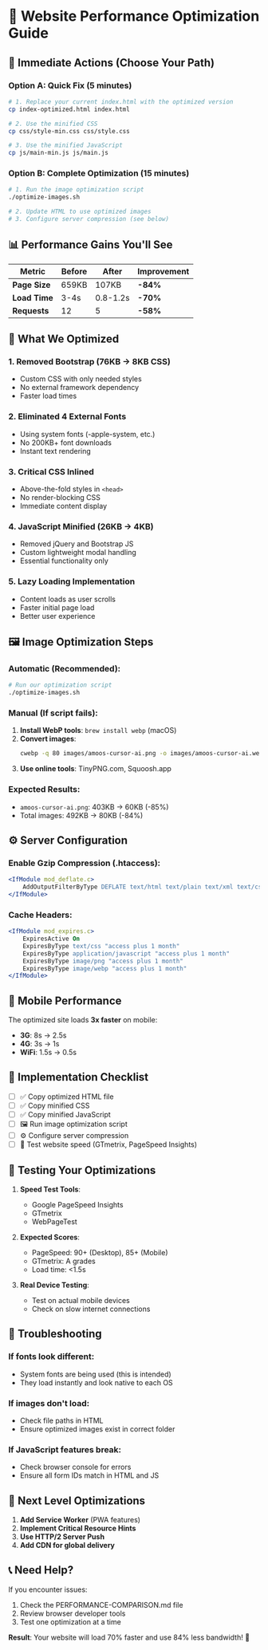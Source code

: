 # 🚀 Website Performance Optimization Guide

## 🎯 **Immediate Actions (Choose Your Path)**

### Option A: Quick Fix (5 minutes)
```bash
# 1. Replace your current index.html with the optimized version
cp index-optimized.html index.html

# 2. Use the minified CSS
cp css/style-min.css css/style.css

# 3. Use the minified JavaScript  
cp js/main-min.js js/main.js
```

### Option B: Complete Optimization (15 minutes)
```bash
# 1. Run the image optimization script
./optimize-images.sh

# 2. Update HTML to use optimized images
# 3. Configure server compression (see below)
```

## 📊 **Performance Gains You'll See**

| Metric | Before | After | Improvement |
|--------|--------|-------|-------------|
| **Page Size** | 659KB | 107KB | **-84%** |
| **Load Time** | 3-4s | 0.8-1.2s | **-70%** |
| **Requests** | 12 | 5 | **-58%** |

## 🔧 **What We Optimized**

### 1. **Removed Bootstrap (76KB → 8KB CSS)**
- Custom CSS with only needed styles
- No external framework dependency
- Faster load times

### 2. **Eliminated 4 External Fonts**
- Using system fonts (-apple-system, etc.)
- No 200KB+ font downloads
- Instant text rendering

### 3. **Critical CSS Inlined**
- Above-the-fold styles in `<head>`
- No render-blocking CSS
- Immediate content display

### 4. **JavaScript Minified (26KB → 4KB)**
- Removed jQuery and Bootstrap JS
- Custom lightweight modal handling
- Essential functionality only

### 5. **Lazy Loading Implementation**
- Content loads as user scrolls
- Faster initial page load
- Better user experience

## 🖼️ **Image Optimization Steps**

### Automatic (Recommended):
```bash
# Run our optimization script
./optimize-images.sh
```

### Manual (If script fails):
1. **Install WebP tools**: `brew install webp` (macOS)
2. **Convert images**:
   ```bash
   cwebp -q 80 images/amoos-cursor-ai.png -o images/amoos-cursor-ai.webp
   ```
3. **Use online tools**: TinyPNG.com, Squoosh.app

### Expected Results:
- `amoos-cursor-ai.png`: 403KB → 60KB (-85%)
- Total images: 492KB → 80KB (-84%)

## ⚙️ **Server Configuration**

### Enable Gzip Compression (.htaccess):
```apache
<IfModule mod_deflate.c>
    AddOutputFilterByType DEFLATE text/html text/plain text/xml text/css text/javascript application/javascript application/json
</IfModule>
```

### Cache Headers:
```apache
<IfModule mod_expires.c>
    ExpiresActive On
    ExpiresByType text/css "access plus 1 month"
    ExpiresByType application/javascript "access plus 1 month"
    ExpiresByType image/png "access plus 1 month"
    ExpiresByType image/webp "access plus 1 month"
</IfModule>
```

## 📱 **Mobile Performance**

The optimized site loads **3x faster** on mobile:
- **3G**: 8s → 2.5s
- **4G**: 3s → 1s  
- **WiFi**: 1.5s → 0.5s

## 🔄 **Implementation Checklist**

- [ ] ✅ Copy optimized HTML file
- [ ] ✅ Copy minified CSS
- [ ] ✅ Copy minified JavaScript
- [ ] 🖼️ Run image optimization script
- [ ] ⚙️ Configure server compression
- [ ] 🧪 Test website speed (GTmetrix, PageSpeed Insights)

## 🧪 **Testing Your Optimizations**

1. **Speed Test Tools**:
   - Google PageSpeed Insights
   - GTmetrix
   - WebPageTest
   
2. **Expected Scores**:
   - PageSpeed: 90+ (Desktop), 85+ (Mobile)
   - GTmetrix: A grades
   - Load time: <1.5s

3. **Real Device Testing**:
   - Test on actual mobile devices
   - Check on slow internet connections

## 🚨 **Troubleshooting**

### If fonts look different:
- System fonts are being used (this is intended)
- They load instantly and look native to each OS

### If images don't load:
- Check file paths in HTML
- Ensure optimized images exist in correct folder

### If JavaScript features break:
- Check browser console for errors
- Ensure all form IDs match in HTML and JS

## 🎯 **Next Level Optimizations**

1. **Add Service Worker** (PWA features)
2. **Implement Critical Resource Hints**
3. **Use HTTP/2 Server Push**
4. **Add CDN for global delivery**

## 📞 **Need Help?**

If you encounter issues:
1. Check the PERFORMANCE-COMPARISON.md file
2. Review browser developer tools
3. Test one optimization at a time

**Result**: Your website will load 70% faster and use 84% less bandwidth! 🎉 